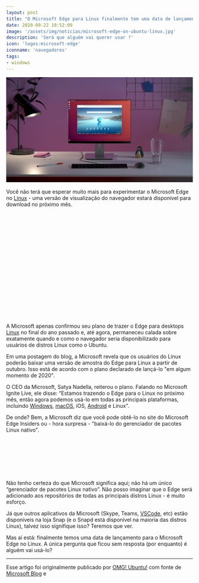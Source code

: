 ```yaml
---
layout: post
title: "O Microsoft Edge para Linux finalmente tem uma data de lançamento"
date: 2020-09-22 19:52:09
image: '/assets/img/noticias/microsoft-edge-on-ubuntu-linux.jpg'
description: 'Será que alguém vai querer usar ?'
icon: 'logos:microsoft-edge'
iconname: 'navegadores'
tags:
- windows
---
```


![O Microsoft Edge para Linux finalmente tem uma data de lançamento](/assets/img/noticias/microsoft-edge-on-ubuntu-linux.jpg)

Você não terá que esperar muito mais para experimentar o Microsoft Edge no [Linux](https://terminalroot.com.br/tags#linux) - uma versão de visualização do navegador estará disponível para download no próximo mês.

<!-- QUADRADO -->
<script async src="//pagead2.googlesyndication.com/pagead/js/adsbygoogle.js"></script>
<ins class="adsbygoogle"
style="display:inline-block;width:336px;height:280px"
data-ad-client="ca-pub-2838251107855362"
data-ad-slot="5351066970"></ins>
<script>
(adsbygoogle = window.adsbygoogle || []).push({});
</script>

A Microsoft apenas confirmou seu plano de trazer o Edge para desktops [Linux](https://terminalroot.com.br/linux/) no final do ano passado e, até agora, permaneceu calada sobre exatamente quando e como o navegador seria disponibilizado para usuários de distros Linux como o Ubuntu.

Em uma postagem do blog, a Microsoft revela que os usuários do Linux poderão baixar uma versão de amostra do Edge para Linux a partir de outubro. Isso está de acordo com o plano declarado de lançá-lo "em algum momento de 2020".

O CEO da Microsoft, Satya Nadella, reiterou o plano. Falando no Microsoft Ignite Live, ele disse: “Estamos trazendo o Edge para o Linux no próximo mês, então agora podemos usá-lo em todas as principais plataformas, incluindo [Windows](https://terminalroot.com.br/tags#windows), [macOS](https://terminalroot.com.br/macos), iOS, [Android](https://terminalroot.com.br/tags#android) e Linux”.

De onde? Bem, a Microsoft diz que você pode obtê-lo no site do Microsoft Edge Insiders ou - hora surpresa - "baixá-lo do gerenciador de pacotes Linux nativo".

<!-- MINI ANÚNCIO -->
<script async src="//pagead2.googlesyndication.com/pagead/js/adsbygoogle.js"></script>
<!-- Games Root -->
<ins class="adsbygoogle"
style="display:inline-block;width:730px;height:95px"
data-ad-client="ca-pub-2838251107855362"
data-ad-slot="5351066970"></ins>
<script>
(adsbygoogle = window.adsbygoogle || []).push({});
</script>

Não tenho certeza do que Microsoft significa aqui; não há um único “gerenciador de pacotes Linux nativo”. Não posso imaginar que o Edge será adicionado aos repositórios de todas as principais distros Linux - é muito esforço.

Já que outros aplicativos da Microsoft (Skype, Teams, [VSCode](https://terminalroot.com.br/2020/01/instale-essa-extensao-do-vs-code-para-comentar-blocos-em-ascii.html), etc) estão disponíveis na loja Snap (e o Snapd está disponível na maioria das distros Linux), talvez isso signifique isso? Teremos que ver.

Mas aí está: finalmente temos uma data de lançamento para o Microsoft Edge no Linux. A única pergunta que ficou sem resposta (por enquanto) é alguém vai usá-lo?

---

<!-- RETANGULO LARGO -->
<script async src="https://pagead2.googlesyndication.com/pagead/js/adsbygoogle.js"></script>
<!-- Informat -->
<ins class="adsbygoogle"
style="display:block"
data-ad-client="ca-pub-2838251107855362"
data-ad-slot="2327980059"
data-ad-format="auto"
data-full-width-responsive="true"></ins>
<script>
(adsbygoogle = window.adsbygoogle || []).push({});
</script>

Esse artigo foi originalmente publicado por [OMG! Ubuntu!](https://www.omgubuntu.co.uk/2020/09/microsoft-edge-linux-preview-october) com fonte de [Microsoft Blog](https://blogs.windows.com/windowsexperience/2020/09/22/whats-new-in-web-experiences-ignite-2020-need-to-secure-your-remote-workers-choose-microsoft-edge-as-your-browser-for-business/) e 

